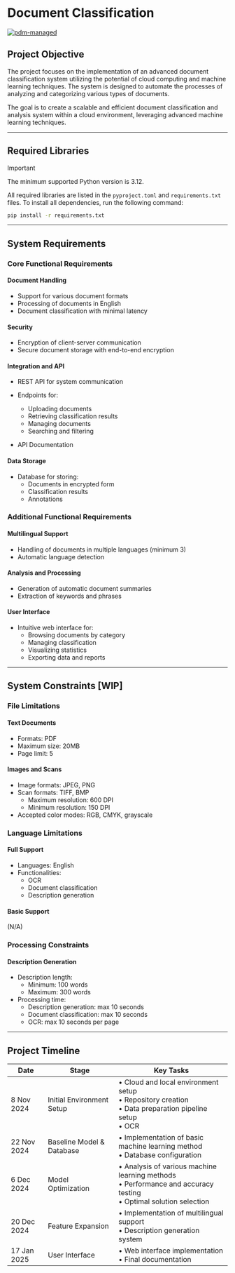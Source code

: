 # Document Classification

[![pdm-managed](https://img.shields.io/endpoint?url=https%3A%2F%2Fcdn.jsdelivr.net%2Fgh%2Fpdm-project%2F.github%2Fbadge.json)](https://pdm-project.org)

## Project Objective

The project focuses on the implementation of an advanced document classification system utilizing the potential of cloud
computing and machine learning techniques. The system is designed to automate the processes of analyzing and
categorizing various types of documents.

The goal is to create a scalable and efficient document classification and analysis system within a cloud environment,
leveraging advanced machine learning techniques.

---

## Required Libraries

> [!IMPORTANT]
> The minimum supported Python version is 3.12.

All required libraries are listed in the `pyproject.toml` and `requirements.txt` files. To install all dependencies, run
the
following command:

```bash
pip install -r requirements.txt
```

---

## System Requirements

### Core Functional Requirements

#### Document Handling

- Support for various document formats
- Processing of documents in English
- Document classification with minimal latency

#### Security

- Encryption of client-server communication
- Secure document storage with end-to-end encryption

#### Integration and API

- REST API for system communication
- Endpoints for:
    - Uploading documents
    - Retrieving classification results
    - Managing documents
    - Searching and filtering

- API Documentation

#### Data Storage

- Database for storing:
    - Documents in encrypted form
    - Classification results
    - Annotations

### Additional Functional Requirements

#### Multilingual Support

- Handling of documents in multiple languages (minimum 3)
- Automatic language detection

#### Analysis and Processing

- Generation of automatic document summaries
- Extraction of keywords and phrases

#### User Interface

- Intuitive web interface for:
    - Browsing documents by category
    - Managing classification
    - Visualizing statistics
    - Exporting data and reports

---

## System Constraints [WIP]

### File Limitations

#### Text Documents

- Formats: PDF
- Maximum size: 20MB
- Page limit: 5

#### Images and Scans

- Image formats: JPEG, PNG
- Scan formats: TIFF, BMP
    - Maximum resolution: 600 DPI
    - Minimum resolution: 150 DPI
- Accepted color modes: RGB, CMYK, grayscale

### Language Limitations

#### Full Support

- Languages: English
- Functionalities:
    - OCR
    - Document classification
    - Description generation

#### Basic Support

(N/A)

### Processing Constraints

#### Description Generation

- Description length:
    - Minimum: 100 words
    - Maximum: 300 words
- Processing time:
    - Description generation: max 10 seconds
    - Document classification: max 10 seconds
    - OCR: max 10 seconds per page

---

## Project Timeline

| Date        | Stage                     | Key Tasks                                                                                                            |
|-------------|---------------------------|----------------------------------------------------------------------------------------------------------------------|
| 8 Nov 2024  | Initial Environment Setup | • Cloud and local environment setup<br>• Repository creation<br>• Data preparation pipeline setup<br>• OCR           |
| 22 Nov 2024 | Baseline Model & Database | • Implementation of basic machine learning method<br>• Database configuration                                        |
| 6 Dec 2024  | Model Optimization        | • Analysis of various machine learning methods<br>• Performance and accuracy testing<br>• Optimal solution selection |
| 20 Dec 2024 | Feature Expansion         | • Implementation of multilingual support<br>• Description generation system                                          |
| 17 Jan 2025 | User Interface            | • Web interface implementation<br>• Final documentation                                                              |

